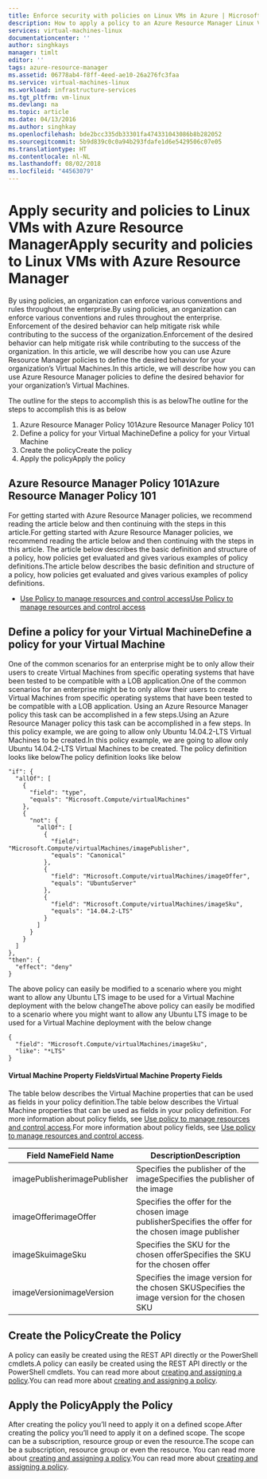 ```yaml
---
title: Enforce security with policies on Linux VMs in Azure | Microsoft Docs
description: How to apply a policy to an Azure Resource Manager Linux Virtual Machine
services: virtual-machines-linux
documentationcenter: ''
author: singhkays
manager: timlt
editor: ''
tags: azure-resource-manager
ms.assetid: 06778ab4-f8ff-4eed-ae10-26a276fc3faa
ms.service: virtual-machines-linux
ms.workload: infrastructure-services
ms.tgt_pltfrm: vm-linux
ms.devlang: na
ms.topic: article
ms.date: 04/13/2016
ms.author: singhkay
ms.openlocfilehash: bde2bcc335db33301fa474331043086b8b282052
ms.sourcegitcommit: 5b9d839c0c0a94b293fdafe1d6e5429506c07e05
ms.translationtype: HT
ms.contentlocale: nl-NL
ms.lasthandoff: 08/02/2018
ms.locfileid: "44563079"
---
```

# <a name="apply-security-and-policies-to-linux-vms-with-azure-resource-manager"></a><span data-ttu-id="0fc0e-103">Apply security and policies to Linux VMs with Azure Resource Manager</span><span class="sxs-lookup"><span data-stu-id="0fc0e-103">Apply security and policies to Linux VMs with Azure Resource Manager</span></span>
<span data-ttu-id="0fc0e-104">By using policies, an organization can enforce various conventions and rules throughout the enterprise.</span><span class="sxs-lookup"><span data-stu-id="0fc0e-104">By using policies, an organization can enforce various conventions and rules throughout the enterprise.</span></span> <span data-ttu-id="0fc0e-105">Enforcement of the desired behavior can help mitigate risk while contributing to the success of the organization.</span><span class="sxs-lookup"><span data-stu-id="0fc0e-105">Enforcement of the desired behavior can help mitigate risk while contributing to the success of the organization.</span></span> <span data-ttu-id="0fc0e-106">In this article, we will describe how you can use Azure Resource Manager policies to define the desired behavior for your organization’s Virtual Machines.</span><span class="sxs-lookup"><span data-stu-id="0fc0e-106">In this article, we will describe how you can use Azure Resource Manager policies to define the desired behavior for your organization’s Virtual Machines.</span></span>

<span data-ttu-id="0fc0e-107">The outline for the steps to accomplish this is as below</span><span class="sxs-lookup"><span data-stu-id="0fc0e-107">The outline for the steps to accomplish this is as below</span></span>

1. <span data-ttu-id="0fc0e-108">Azure Resource Manager Policy 101</span><span class="sxs-lookup"><span data-stu-id="0fc0e-108">Azure Resource Manager Policy 101</span></span>
2. <span data-ttu-id="0fc0e-109">Define a policy for your Virtual Machine</span><span class="sxs-lookup"><span data-stu-id="0fc0e-109">Define a policy for your Virtual Machine</span></span>
3. <span data-ttu-id="0fc0e-110">Create the policy</span><span class="sxs-lookup"><span data-stu-id="0fc0e-110">Create the policy</span></span>
4. <span data-ttu-id="0fc0e-111">Apply the policy</span><span class="sxs-lookup"><span data-stu-id="0fc0e-111">Apply the policy</span></span>

## <a name="azure-resource-manager-policy-101"></a><span data-ttu-id="0fc0e-112">Azure Resource Manager Policy 101</span><span class="sxs-lookup"><span data-stu-id="0fc0e-112">Azure Resource Manager Policy 101</span></span>
<span data-ttu-id="0fc0e-113">For getting started with Azure Resource Manager policies, we recommend reading the article below and then continuing with the steps in this article.</span><span class="sxs-lookup"><span data-stu-id="0fc0e-113">For getting started with Azure Resource Manager policies, we recommend reading the article below and then continuing with the steps in this article.</span></span> <span data-ttu-id="0fc0e-114">The article below describes the basic definition and structure of a policy, how policies get evaluated and gives various examples of policy definitions.</span><span class="sxs-lookup"><span data-stu-id="0fc0e-114">The article below describes the basic definition and structure of a policy, how policies get evaluated and gives various examples of policy definitions.</span></span>

* [<span data-ttu-id="0fc0e-115">Use Policy to manage resources and control access</span><span class="sxs-lookup"><span data-stu-id="0fc0e-115">Use Policy to manage resources and control access</span></span>](../../azure-resource-manager/resource-manager-policy.md)

## <a name="define-a-policy-for-your-virtual-machine"></a><span data-ttu-id="0fc0e-116">Define a policy for your Virtual Machine</span><span class="sxs-lookup"><span data-stu-id="0fc0e-116">Define a policy for your Virtual Machine</span></span>
<span data-ttu-id="0fc0e-117">One of the common scenarios for an enterprise might be to only allow their users to create Virtual Machines from specific operating systems that have been tested to be compatible with a LOB application.</span><span class="sxs-lookup"><span data-stu-id="0fc0e-117">One of the common scenarios for an enterprise might be to only allow their users to create Virtual Machines from specific operating systems that have been tested to be compatible with a LOB application.</span></span> <span data-ttu-id="0fc0e-118">Using an Azure Resource Manager policy this task can be accomplished in a few steps.</span><span class="sxs-lookup"><span data-stu-id="0fc0e-118">Using an Azure Resource Manager policy this task can be accomplished in a few steps.</span></span>
<span data-ttu-id="0fc0e-119">In this policy example, we are going to allow only Ubuntu 14.04.2-LTS Virtual Machines to be created.</span><span class="sxs-lookup"><span data-stu-id="0fc0e-119">In this policy example, we are going to allow only Ubuntu 14.04.2-LTS Virtual Machines to be created.</span></span> <span data-ttu-id="0fc0e-120">The policy definition looks like below</span><span class="sxs-lookup"><span data-stu-id="0fc0e-120">The policy definition looks like below</span></span>

```
"if": {
  "allOf": [
    {
      "field": "type",
      "equals": "Microsoft.Compute/virtualMachines"
    },
    {
      "not": {
        "allOf": [
          {
            "field": "Microsoft.Compute/virtualMachines/imagePublisher",
            "equals": "Canonical"
          },
          {
            "field": "Microsoft.Compute/virtualMachines/imageOffer",
            "equals": "UbuntuServer"
          },
          {
            "field": "Microsoft.Compute/virtualMachines/imageSku",
            "equals": "14.04.2-LTS"
          }
        ]
      }
    }
  ]
},
"then": {
  "effect": "deny"
}
```

<span data-ttu-id="0fc0e-121">The above policy can easily be modified to a scenario where you might want to allow any Ubuntu LTS image to be used for a Virtual Machine deployment with the below change</span><span class="sxs-lookup"><span data-stu-id="0fc0e-121">The above policy can easily be modified to a scenario where you might want to allow any Ubuntu LTS image to be used for a Virtual Machine deployment with the below change</span></span>

```
{
  "field": "Microsoft.Compute/virtualMachines/imageSku",
  "like": "*LTS"
}
```

#### <a name="virtual-machine-property-fields"></a><span data-ttu-id="0fc0e-122">Virtual Machine Property Fields</span><span class="sxs-lookup"><span data-stu-id="0fc0e-122">Virtual Machine Property Fields</span></span>
<span data-ttu-id="0fc0e-123">The table below describes the Virtual Machine properties that can be used as fields in your policy definition.</span><span class="sxs-lookup"><span data-stu-id="0fc0e-123">The table below describes the Virtual Machine properties that can be used as fields in your policy definition.</span></span> <span data-ttu-id="0fc0e-124">For more information about policy fields, see [Use policy to manage resources and control access](../../resource-manager-policy.md).</span><span class="sxs-lookup"><span data-stu-id="0fc0e-124">For more information about policy fields, see [Use policy to manage resources and control access](../../resource-manager-policy.md).</span></span>

| <span data-ttu-id="0fc0e-125">Field Name</span><span class="sxs-lookup"><span data-stu-id="0fc0e-125">Field Name</span></span> | <span data-ttu-id="0fc0e-126">Description</span><span class="sxs-lookup"><span data-stu-id="0fc0e-126">Description</span></span> |
| --- | --- |
| <span data-ttu-id="0fc0e-127">imagePublisher</span><span class="sxs-lookup"><span data-stu-id="0fc0e-127">imagePublisher</span></span> |<span data-ttu-id="0fc0e-128">Specifies the publisher of the image</span><span class="sxs-lookup"><span data-stu-id="0fc0e-128">Specifies the publisher of the image</span></span> |
| <span data-ttu-id="0fc0e-129">imageOffer</span><span class="sxs-lookup"><span data-stu-id="0fc0e-129">imageOffer</span></span> |<span data-ttu-id="0fc0e-130">Specifies the offer for the chosen image publisher</span><span class="sxs-lookup"><span data-stu-id="0fc0e-130">Specifies the offer for the chosen image publisher</span></span> |
| <span data-ttu-id="0fc0e-131">imageSku</span><span class="sxs-lookup"><span data-stu-id="0fc0e-131">imageSku</span></span> |<span data-ttu-id="0fc0e-132">Specifies the SKU for the chosen offer</span><span class="sxs-lookup"><span data-stu-id="0fc0e-132">Specifies the SKU for the chosen offer</span></span> |
| <span data-ttu-id="0fc0e-133">imageVersion</span><span class="sxs-lookup"><span data-stu-id="0fc0e-133">imageVersion</span></span> |<span data-ttu-id="0fc0e-134">Specifies the image version for the chosen SKU</span><span class="sxs-lookup"><span data-stu-id="0fc0e-134">Specifies the image version for the chosen SKU</span></span> |

## <a name="create-the-policy"></a><span data-ttu-id="0fc0e-135">Create the Policy</span><span class="sxs-lookup"><span data-stu-id="0fc0e-135">Create the Policy</span></span>
<span data-ttu-id="0fc0e-136">A policy can easily be created using the REST API directly or the PowerShell cmdlets.</span><span class="sxs-lookup"><span data-stu-id="0fc0e-136">A policy can easily be created using the REST API directly or the PowerShell cmdlets.</span></span> <span data-ttu-id="0fc0e-137">You can read more about [creating and assigning a policy](../../resource-manager-policy.md).</span><span class="sxs-lookup"><span data-stu-id="0fc0e-137">You can read more about [creating and assigning a policy](../../resource-manager-policy.md).</span></span>

## <a name="apply-the-policy"></a><span data-ttu-id="0fc0e-138">Apply the Policy</span><span class="sxs-lookup"><span data-stu-id="0fc0e-138">Apply the Policy</span></span>
<span data-ttu-id="0fc0e-139">After creating the policy you’ll need to apply it on a defined scope.</span><span class="sxs-lookup"><span data-stu-id="0fc0e-139">After creating the policy you’ll need to apply it on a defined scope.</span></span> <span data-ttu-id="0fc0e-140">The scope can be a subscription, resource group or even the resource.</span><span class="sxs-lookup"><span data-stu-id="0fc0e-140">The scope can be a subscription, resource group or even the resource.</span></span> <span data-ttu-id="0fc0e-141">You can read more about [creating and assigning a policy](../../resource-manager-policy.md).</span><span class="sxs-lookup"><span data-stu-id="0fc0e-141">You can read more about [creating and assigning a policy](../../resource-manager-policy.md).</span></span>
